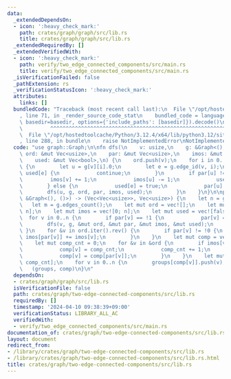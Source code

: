 ```yaml
---
data:
  _extendedDependsOn:
  - icon: ':heavy_check_mark:'
    path: crates/graph/graph/src/lib.rs
    title: crates/graph/graph/src/lib.rs
  _extendedRequiredBy: []
  _extendedVerifiedWith:
  - icon: ':heavy_check_mark:'
    path: verify/two_edge_connected_components/src/main.rs
    title: verify/two_edge_connected_components/src/main.rs
  _isVerificationFailed: false
  _pathExtension: rs
  _verificationStatusIcon: ':heavy_check_mark:'
  attributes:
    links: []
  bundledCode: "Traceback (most recent call last):\n  File \"/opt/hostedtoolcache/Python/3.12.4/x64/lib/python3.12/site-packages/onlinejudge_verify/documentation/build.py\"\
    , line 71, in _render_source_code_stat\n    bundled_code = language.bundle(stat.path,\
    \ basedir=basedir, options={'include_paths': [basedir]}).decode()\n          \
    \         ^^^^^^^^^^^^^^^^^^^^^^^^^^^^^^^^^^^^^^^^^^^^^^^^^^^^^^^^^^^^^^^^^^^^^^^^^^^^^^^^^\n\
    \  File \"/opt/hostedtoolcache/Python/3.12.4/x64/lib/python3.12/site-packages/onlinejudge_verify/languages/rust.py\"\
    , line 288, in bundle\n    raise NotImplementedError\nNotImplementedError\n"
  code: "use graph::Graph;\n\nfn dfs(\n    v: usize,\n    g: &Graph<(), ()>,\n   \
    \ ord: &mut Vec<usize>,\n    par: &mut Vec<usize>,\n    imos: &mut Vec<i32>,\n\
    \    used: &mut Vec<bool>,\n) {\n    ord.push(v);\n    for i in 0..g[v].len()\
    \ {\n        let u = g[v][i].0;\n        let e = g.edge_id(v, i);\n        if\
    \ used[e] {\n            continue;\n        }\n        if par[u] != !1 {\n   \
    \         imos[v] += 1;\n            imos[u] -= 1;\n            used[e] = true;\n\
    \        } else {\n            used[e] = true;\n            par[u] = v;\n    \
    \        dfs(u, g, ord, par, imos, used);\n        }\n    }\n}\n\npub fn two_edge_connected_components(g:\
    \ &Graph<(), ()>) -> (Vec<Vec<usize>>, Vec<usize>) {\n    let n = g.len();\n \
    \   let m = g.edges_count();\n    let mut ord = vec![];\n    let mut par = vec![!1;\
    \ n];\n    let mut imos = vec![0; n];\n    let mut used = vec![false; m];\n  \
    \  for v in 0..n {\n        if par[v] == !1 {\n            par[v] = !0;\n    \
    \        dfs(v, g, &mut ord, &mut par, &mut imos, &mut used);\n        }\n   \
    \ }\n    for &v in ord.iter().rev() {\n        if par[v] != !0 {\n           \
    \ imos[par[v]] += imos[v];\n        }\n    }\n    let mut comp = vec![!0; n];\n\
    \    let mut comp_cnt = 0;\n    for &v in &ord {\n        if imos[v] == 0 {\n\
    \            comp[v] = comp_cnt;\n            comp_cnt += 1;\n        } else {\n\
    \            comp[v] = comp[par[v]];\n        }\n    }\n    let mut groups = vec![vec![];\
    \ comp_cnt];\n    for v in 0..n {\n        groups[comp[v]].push(v);\n    }\n \
    \   (groups, comp)\n}\n"
  dependsOn:
  - crates/graph/graph/src/lib.rs
  isVerificationFile: false
  path: crates/graph/two-edge-connected-components/src/lib.rs
  requiredBy: []
  timestamp: '2024-04-10 09:38:39+09:00'
  verificationStatus: LIBRARY_ALL_AC
  verifiedWith:
  - verify/two_edge_connected_components/src/main.rs
documentation_of: crates/graph/two-edge-connected-components/src/lib.rs
layout: document
redirect_from:
- /library/crates/graph/two-edge-connected-components/src/lib.rs
- /library/crates/graph/two-edge-connected-components/src/lib.rs.html
title: crates/graph/two-edge-connected-components/src/lib.rs
---
```

